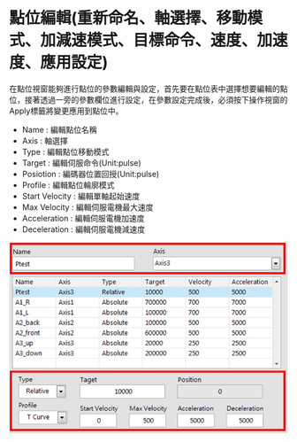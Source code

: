 # 點位編輯\(重新命名、軸選擇、移動模式、加減速模式、目標命令、速度、加速度、應用設定\)

在點位視窗能夠進行點位的參數編輯與設定，首先要在點位表中選擇想要編輯的點位，接著透過一旁的參數欄位進行設定，在參數設定完成後，必須按下操作視窗的Apply標籤將變更應用到點位中。

* Name : 編輯點位名稱
* Axis : 軸選擇
* Type : 編輯點位移動模式
* Target : 編輯伺服命令\(Unit:pulse\)
* Posiotion : 編碼器位置回授\(Unit:pulse\)
* Profile : 編輯點位輪廓模式
* Start Velocity : 編輯單軸起始速度
* Max Velocity : 編輯伺服電機最大速度
* Acceleration : 編輯伺服電機加速度
* Deceleration : 編輯伺服電機減速度

![](../.gitbook/assets/servopositionedit.jpg)
